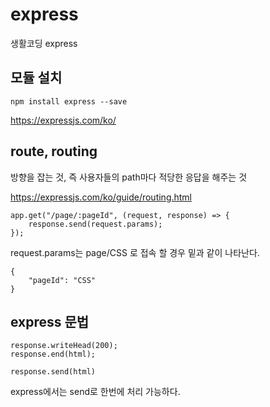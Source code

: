 # express

생활코딩 express

## 모듈 설치

    npm install express --save

https://expressjs.com/ko/

## route, routing

방향을 잡는 것, 즉 사용자들의 path마다 적당한 응답을 해주는 것

https://expressjs.com/ko/guide/routing.html

    app.get("/page/:pageId", (request, response) => {
        response.send(request.params);
    });

request.params는 page/CSS 로 접속 할 경우 밑과 같이 나타난다.

    {
        "pageId": "CSS"
    }

## express 문법

    response.writeHead(200);
    response.end(html);

    response.send(html)

express에서는 send로 한번에 처리 가능하다.
